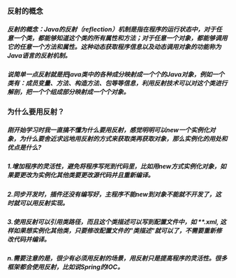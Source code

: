### 反射的概念
##### 反射的概念：Java的反射（reflection）机制是指在程序的运行状态中，对于任意一个类，都能够知道这个类的所有属性和方法；对于任意一个对象，都能够调用它的任意一个方法和属性。这种动态获取程序信息以及动态调用对象的功能称为Java语言的反射机制。
##### 说简单一点反射就是把java类中的各种成分映射成一个个的Java对象，例如一个类有：成员变量、方法、构造方法、包等等信息，利用反射技术可以对这个类进行解剖，把一个个组成部分映射成一个个对象。
### 为什么要用反射？
##### 刚开始学习时我一直搞不懂为什么要用反射，感觉明明可以new一个实例化对象，为什么要舍近求远地用反射的方式来获取类再获取对象，那么实例化的用处和优点是什么?
##### 1.增加程序的灵活性，避免将程序写死到代码里，比如用new方式实例化对象，如果要更改为实例化其他类要更改源代码并且重新编译。
##### 2.同步开发时，插件还没有编写好，主程序不能new到对象不能就不开发了，这时就可以用反射实现。
##### 3.使用反射可以引用类路径，而且这个类描述可以写到配置文件中，如 **.xml, 这样如果想实例化其他类，只要修改配置文件的"类描述"就可以了，不需要重新修改代码并编译。
##### n.需要注意的是，很少有必须用反射的场景，用反射只是提高程序的灵活性。很多框架都会使用反射，比如说Spring的IOC。
